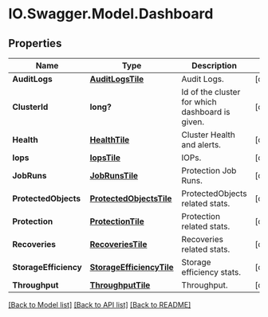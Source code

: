 # IO.Swagger.Model.Dashboard
## Properties

Name | Type | Description | Notes
------------ | ------------- | ------------- | -------------
**AuditLogs** | [**AuditLogsTile**](AuditLogsTile.md) | Audit Logs. | [optional] 
**ClusterId** | **long?** | Id of the cluster for which dashboard is given. | [optional] 
**Health** | [**HealthTile**](HealthTile.md) | Cluster Health and alerts. | [optional] 
**Iops** | [**IopsTile**](IopsTile.md) | IOPs. | [optional] 
**JobRuns** | [**JobRunsTile**](JobRunsTile.md) | Protection Job Runs. | [optional] 
**ProtectedObjects** | [**ProtectedObjectsTile**](ProtectedObjectsTile.md) | ProtectedObjects related stats. | [optional] 
**Protection** | [**ProtectionTile**](ProtectionTile.md) | Protection related stats. | [optional] 
**Recoveries** | [**RecoveriesTile**](RecoveriesTile.md) | Recoveries related stats. | [optional] 
**StorageEfficiency** | [**StorageEfficiencyTile**](StorageEfficiencyTile.md) | Storage efficiency stats. | [optional] 
**Throughput** | [**ThroughputTile**](ThroughputTile.md) | Throughput. | [optional] 

[[Back to Model list]](../README.md#documentation-for-models) [[Back to API list]](../README.md#documentation-for-api-endpoints) [[Back to README]](../README.md)

